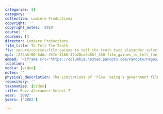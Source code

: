 ```yaml
---
categories: []
category: ''
collection: Lumiere Productions
copyright: ''
copyright_notes: '2010'
course: ''
courses: []
director: Lumiere Productions
film_title: To Tell The Truth
flv: secure/courses/film_gaines_to_tell_the_truth_buzz_alexander_select_7.flv
mp4: /273a5f00-6ddc-457e-8168-37b28ce4b55f_480-film_gaines_to_tell_the_truth_buzz_alexander_select_7.mp4
embed: '<iframe src="https://columbia.hosted.panopto.com/Panopto/Pages/Embed.aspx?id=51bcf25f-9f90-4196-b97c-a95f01034b7d&v=1" width="720" height="405" style="padding: 0px; border: 1px solid #464646;" frameborder="0" allowfullscreen allow="autoplay"></iframe>'
location: ''
media: [video]
notes: ''
physical_description: The Limitations of 'Plow' being a government film.
repository: ''
taxonomies: [Video]
title: Buzz Alexander Select 7
year: '2002'
years: ['2002']

---
```

